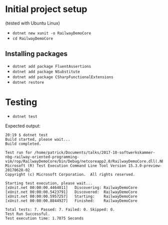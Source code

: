# Initial project setup

(tested with Ubuntu Linux)

- `dotnet new xunit -o RailwayDemoCore`
- `cd RailwayDemoCore`

## Installing packages

- `dotnet add package FluentAssertions`
- `dotnet add package NSubstitute`
- `dotnet add package CSharpFunctionalExtensions`
- `dotnet restore`

# Testing

- `dotnet test`

Expected output:

```
20:19 $ dotnet test
Build started, please wait...
Build completed.

Test run for /home/patrick/Documents/talks/2017-10-softwerkskammer-nbg-railway-oriented-programming-vim/rop/RailwayDemoCore/bin/Debug/netcoreapp2.0/RailwayDemoCore.dll(.NETCoreApp,Version=v2.0)
Microsoft (R) Test Execution Command Line Tool Version 15.3.0-preview-20170628-02
Copyright (c) Microsoft Corporation.  All rights reserved.

Starting test execution, please wait...
[xUnit.net 00:00:00.4464011]   Discovering: RailwayDemoCore
[xUnit.net 00:00:00.5423791]   Discovered:  RailwayDemoCore
[xUnit.net 00:00:00.5957257]   Starting:    RailwayDemoCore
[xUnit.net 00:00:00.8844927]   Finished:    RailwayDemoCore

Total tests: 7. Passed: 7. Failed: 0. Skipped: 0.
Test Run Successful.
Test execution time: 1.7075 Seconds
```